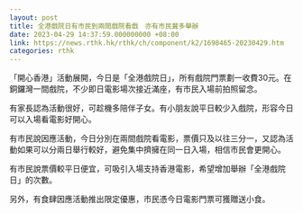 ```yaml
---
layout: post
title: 全港戲院日有市民到兩間戲院看戲　亦有市民冀多舉辦
date: 2023-04-29 14:37:59.000000000 +08:00
link: https://news.rthk.hk/rthk/ch/component/k2/1698465-20230429.htm
categories: rthk
---
```


「開心香港」活動展開，今日是「全港戲院日」，所有戲院門票劃一收費30元。在銅鑼灣一間戲院，不少即日電影場次接近滿座，有市民入場前拍照留念。

有家長認為活動很好，可趁機多陪伴子女。有小朋友說平日較少入戲院，形容今日可以入場看電影好開心。

有市民說因應活動，今日分別在兩間戲院看電影，票價只及以往三分一，又認為活動如果可以分兩日舉行較好，避免集中擠擁在同一日入場，相信市民會更開心。

有市民說票價較平日便宜，可吸引入場支持香港電影，希望增加舉辦「全港戲院日」的次數。

另外，有食肆因應活動推出限定優惠，市民憑今日電影門票可獲贈送小食。
